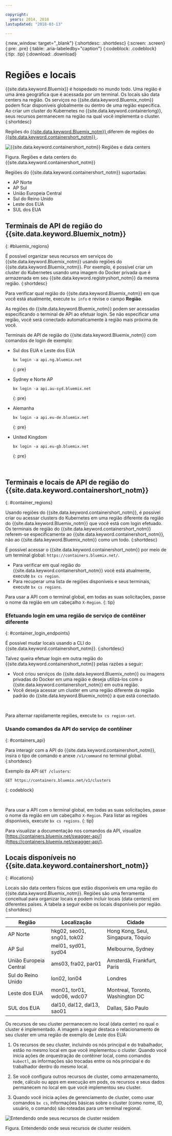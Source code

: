 ```yaml
---

copyright:
  years: 2014, 2018
lastupdated: "2018-03-13"

---
```


{:new_window: target="_blank"}
{:shortdesc: .shortdesc}
{:screen: .screen}
{:pre: .pre}
{:table: .aria-labeledby="caption"}
{:codeblock: .codeblock}
{:tip: .tip}
{:download: .download}

# Regiões e locais
{{site.data.keyword.Bluemix}} é hospedado no mundo todo. Uma região é uma área geográfica que é acessada por um terminal. Os locais são data centers na região. Os serviços no {{site.data.keyword.Bluemix_notm}} podem ficar disponíveis globalmente ou dentro de uma região específica. Ao criar um cluster do Kubernetes no {{site.data.keyword.containerlong}}, seus recursos permanecem na região na qual você implementa o cluster.
{:shortdesc}

Regiões do [{{site.data.keyword.Bluemix_notm}} ](#bluemix_regions) diferem de regiões do [{{site.data.keyword.containershort_notm}} ](#container_regions).

![{{site.data.keyword.containershort_notm}} Regiões e data centers](/images/regions.png)

Figura. Regiões e data centers do {{site.data.keyword.containershort_notm}}

Regiões do {{site.data.keyword.containershort_notm}} suportadas:
  * AP Norte
  * AP Sul
  * União Europeia Central
  * Sul do Reino Unido
  * Leste dos EUA
  * SUL dos EUA



## Terminais de API de região do {{site.data.keyword.Bluemix_notm}}
{: #bluemix_regions}

É possível organizar seus recursos em serviços do {{site.data.keyword.Bluemix_notm}} usando regiões do {{site.data.keyword.Bluemix_notm}}. Por exemplo, é possível criar um cluster do Kubernetes usando uma imagem do Docker privada que é armazenada em seu {{site.data.keyword.registryshort_notm}} da mesma região.
{:shortdesc}

Para verificar qual região do {{site.data.keyword.Bluemix_notm}} em que você está atualmente, execute `bx info` e revise o campo **Região**.

As regiões do {{site.data.keyword.Bluemix_notm}} podem ser acessadas especificando o terminal de API ao efetuar login. Se não especificar uma região, você será conectado automaticamente à região mais próxima de você.

Terminais de API de região do {{site.data.keyword.Bluemix_notm}} com comandos de login de exemplo:

  * Sul dos EUA e Leste dos EUA
      ```
      bx login -a api.ng.bluemix.net
      ```
      {: pre}

  * Sydney e Norte AP
      ```
      bx login -a api.au-syd.bluemix.net
      ```
      {: pre}

  * Alemanha
      ```
      bx login -a api.eu-de.bluemix.net
      ```
      {: pre}

  * United Kingdom
      ```
      bx login -a api.eu-gb.bluemix.net
      ```
      {: pre}



<br />


## Terminais e locais de API de região do {{site.data.keyword.containershort_notm}}
{: #container_regions}

Usando regiões do {{site.data.keyword.containershort_notm}}, é possível criar ou acessar clusters do Kubernetes em uma região diferente da região do {{site.data.keyword.Bluemix_notm}} que você está com login efetuado. Os terminais de região do {{site.data.keyword.containershort_notm}} referem-se especificamente ao {{site.data.keyword.containershort_notm}}, não ao {{site.data.keyword.Bluemix_notm}} como um todo.
{:shortdesc}

É possível acessar o {{site.data.keyword.containershort_notm}} por meio de um terminal global: `https://containers.bluemix.net/`.
* Para verificar em qual região do {{site.data.keyword.containershort_notm}} você está atualmente, execute `bx cs region`.
* Para recuperar uma lista de regiões disponíveis e seus terminais, execute `bx cs regions`.

Para usar a API com o terminal global, em todas as suas solicitações, passe o nome da região em um cabeçalho `X-Region`.
{: tip}

### Efetuando login em uma região de serviço de contêiner diferente
{: #container_login_endpoints}

É possível mudar locais usando a CLI do {{site.data.keyword.containershort_notm}}.
{:shortdesc}

Talvez queira efetuar login em outra região do {{site.data.keyword.containershort_notm}} pelas razões a seguir:
  * Você criou serviços do {{site.data.keyword.Bluemix_notm}} ou imagens privadas do Docker em uma região e deseja utilizá-los com o {{site.data.keyword.containershort_notm}} em outra região.
  * Você deseja acessar um cluster em uma região diferente da região padrão do {{site.data.keyword.Bluemix_notm}} a que está conectado.

</br>

Para alternar rapidamente regiões, execute `bx cs region-set`.

### Usando comandos da API do serviço de contêiner
{: #containers_api}

Para interagir com a API do {{site.data.keyword.containershort_notm}}, insira o tipo de comando e anexe `/v1/command` no terminal global.
{:shortdesc}

Exemplo da API `GET /clusters`:
  ```
  GET https://containers.bluemix.net/v1/clusters
  ```
  {: codeblock}

</br>

Para usar a API com o terminal global, em todas as suas solicitações, passe o nome da região em um cabeçalho `X-Region`. Para listar as regiões disponíveis, execute `bx cs regions`.
{: tip}

Para visualizar a documentação nos comandos da API, visualize [https://containers.bluemix.net/swagger-api/](https://containers.bluemix.net/swagger-api/).

## Locais disponíveis no {{site.data.keyword.containershort_notm}}
{: #locations}

Locais são data centers físicos que estão disponíveis em uma região do {{site.data.keyword.Bluemix_notm}}. Regiões são uma ferramenta conceitual para organizar locais e podem incluir locais (data centers) em diferentes países. A tabela a seguir exibe os locais disponíveis por região.
{:shortdesc}

| Região | Localização | Cidade |
|--------|----------|------|
| AP Norte | hkg02, seo01, sng01, tok02 | Hong Kong, Seul, Singapura, Tóquio |
| AP Sul     | mel01, syd01, syd04        | Melbourne, Sydney |
| União Europeia Central     | ams03, fra02, par01        | Amsterdã, Frankfurt, Paris |
| Sul do Reino Unido      | lon02, lon04         | Londres |
| Leste dos EUA      | mon01, tor01, wdc06, wdc07        | Montreal, Toronto, Washington DC |
| SUL dos EUA     | dal10, dal12, dal13, sao01       | Dallas, São Paulo |

Os recursos de seu cluster permanecem no local (data center) no qual o cluster é implementado. A imagem a seguir destaca o relacionamento de seu cluster em uma região de exemplo de Leste dos EUA:

1.  Os recursos de seu cluster, incluindo os nós principal e do trabalhador, estão no mesmo local em que você implementou o cluster. Quando você inicia ações de orquestração de contêiner local, como comandos `kubectl`, as informações são trocadas entre os nós principal e do trabalhador dentro do mesmo local.

2.  Se você configura outros recursos de cluster, como armazenamento, rede, cálculo ou apps em execução em pods, os recursos e seus dados permanecem no local em que você implementou seu cluster.

3.  Quando você inicia ações de gerenciamento de cluster, como usar comandos `bx cs`, informações básicas sobre o cluster (como nome, ID, usuário, o comando) são roteadas para um terminal regional.

![Entendendo onde seus recursos de cluster residem](/images/region-cluster-resources.png)

Figura. Entendendo onde seus recursos de cluster residem.

